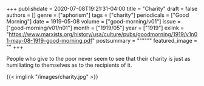 +++
publishdate = 2020-07-08T19:21:31-04:00
title = "Charity"
draft = false
authors = []
genre = ["aphorism"]
tags = ["charity"]
periodicals = ["Good Morning"]
date = 1919-05-08
volume = ["good-morning/v01"]
issue = ["good-morning/v01/n01"]
month = ["1919/05"]
year = ["1919"]
exlink = "https://www.marxists.org/history/usa/culture/pubs/goodmorning/1919/v1n01-may-08-1919-good-morning.pdf"
postsummary = """"""
featured_image = ""
+++

People who give to the poor never seem to see that their charity is just as humiliating to themselves as to the recipients of it.

{{< imglink "/images/charity.jpg" >}}
